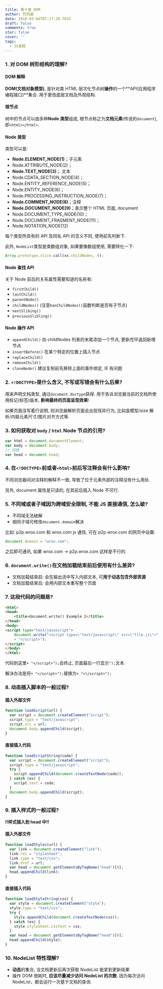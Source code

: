 ```yaml
---
title: 第十章 DOM
author: 烈风裘
date: 2018-03-04T07:17:28.783Z
draft: false
comments: true
star: false
cover: ''
tags: 
  - JS高程
---
```


### 1. 对 DOM 树形结构的理解?

#### DOM 解释

**DOM(文档对象模型)**, 是针对类 HTML 层次化节点树**操作**的一个**API(应用程序编程接口)**集合. 用于更改底层文档及外观结构.

#### 根节点

树中的节点可以由多种**Node 类型**组成, 根节点称之为**文档元素**(传说的`document`), 即`<html></html>`.

#### Node 类型

类型可以是:

- **Node.ELEMENT_NODE(1)**；子元素
- Node.ATTRIBUTE_NODE(2)；
- **Node.TEXT_NODE(3)**； 文本
- Node.CDATA_SECTION_NODE(4)；
- Node.ENTITY_REFERENCE_NODE(5)；
- Node.ENTITY_NODE(6)；
- Node.PROCESSING_INSTRUCTION_NODE(7)；
- **Node.COMMENT_NODE(8)**；注释
- **Node.DOCUMENT_NODE(9)**；表示整个 HTML 页面, document
- Node.DOCUMENT_TYPE_NODE(10)；
- Node.DOCUMENT_FRAGMENT_NODE(11)；
- Node.NOTATION_NODE(12)

每个类型所具有的 API 及同名 API 的含义不同, 使用前先判断下.

此外, `NodeList`类型是类数组对象, 如果要像数组使用, 需要转化一下:

```js
Array.prototype.slice.call(xx.childNodes, 0);
```

#### Node 查找 API

关于 Node 前后的关系属性需要知道的名称有:

- `firstChild()`
- `lastChild()`
- `parentNode()`
- `childNodes()` (注意`hanChildNodes()`函数判断是否有子节点)
- `nextSlibing()`
- `previousSlibling()`

#### Node 操作 API

- `appendChild()` 向 childNodes 列表的末尾添加一个节点, 更新完毕返回新增节点
- `insertBefore()` 在某个特定的位置上插入节点
- `replaceChild()`
- `removeChild()`
- `cloneNode()` 建议复制前先移除上面的事件绑定, IE 有问题

### 2. `<!DOCTYPE>`是什么含义, 不写或写错会有什么后果?

用来声明文档类型, 通过`document.doctype`获得. 用于告诉浏览器当前的文档所使用标记(标签)版本, **影响最终的页面呈现效果**!

如果页面没写着行说明, 则浏览器解析页面会出现怪异行为, 比如盒模型/size 解析/内联元素尺寸/图片对齐方式等.

### 3. 如何获取对 `body` / `html` Node 节点的引用?

```js
var html = document.documentElement;
var body = document.body;
// 同理
var head = document.head;
```

### 4. 在`<!DOCTYPE>`前或者`<html>`前后写注释会有什么影响?

不同浏览器间对注释的解释不一致, 导致了位于<html>元素外部的注释没有什么用处.

另外, document 属性是只读的, 在其前后插入 Node 不可行.

### 5. 不同域或者子域因为跨域安全限制, 不能 JS 直接通信, 怎么破?

- 不同域无法破解
- 相同子域可修改`document.domain`解决

比如: p2p.wrox.com 和 wrox.com js 通信, 可在 p2p.wrox.com 的网页中设置:

```js
document.domain = "wrox.com";
```

之后即可通讯, 如果 wrox.com -> p2p.wrox.com 这样是不行的.

### 6. `document.write()`在文档加载结束前后使用有什么差异?

- 文档加载结束前: 会在输出流中写入内部文本, 可**用于动态包含外部资源**
- 文档加载结束后: 会用内部文本重写整个页面

### 7. 这段代码的问题是?

```html
<html>
<head>
	<title>document.write() Example 2</title>
</head>
<body>
<script type="text/javascript">
	document.write("<script type=\"text/javascript\" src=\"file.js\">"
	+ "</script>");
</script>
</body>
</html>
```

代码到这里`+ "</script>");`会终止, 页面最后一行显示`");`文本.

解决办法是将`+ "</script>");`替换为`+ "<\/script>");`

### 8. 动态插入脚本的一般过程?

#### 插入外部文件

```js
function loadScript(url) {
  var script = document.createElement("script");
  script.type = "text/javascript";
  script.src = url;
  document.body.appendChild(script);
}
```

#### 直接插入代码

```js
function loadScriptString(code) {
  var script = document.createElement("script");
  script.type = "text/javascript";
  try {
    script.appendChild(document.createTextNode(code));
  } catch (ex) {
    script.text = code;
  }
  document.body.appendChild(script);
}
```

### 9. 插入样式的一般过程?

**!!样式插入到 head 中!!**

#### 插入外部文件

```js
function loadStyles(url) {
  var link = document.createElement("link");
  link.rel = "stylesheet";
  link.type = "text/css";
  link.href = url;
  var head = document.getElementsByTagName("head")[0];
  head.appendChild(link);
}
```

#### 直接插入代码

```js
function loadStyleString(css) {
  var style = document.createElement("style");
  style.type = "text/css";
  try {
    style.appendChild(document.createTextNode(css));
  } catch (ex) {
    style.styleSheet.cssText = css;
  }
  var head = document.getElementsByTagName("head")[0];
  head.appendChild(style);
}
```

### 10. NodeList 特性理解?

- **动态**的集合, 当文档更新后再次获取 NodeList 能拿到更新结果
- 操作 DOM 很耗时, **应该尽量减少访问 NodeList 的次数**. 因为每次访问 NodeList，都会运行一次基于文档的查询.
